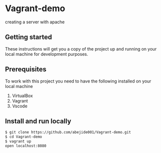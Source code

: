 # Vagrant-demo
creating a server with apache
## Getting started

These instructions will get you a copy of the project up and running on your local machine for development purposes.

## Prerequisites
To work with this project you need to have the following installed on your local machine

1. VirtualBox
2. Vagrant
3. Vscode

## Install and run locally

```bash
$ git clone https://github.com/abejide001/Vagrant-demo.git
$ cd Vagrant-demo
$ vagrant up
open localhost:8080
```

